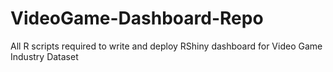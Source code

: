 # VideoGame-Dashboard-Repo
 All R scripts required to write and deploy RShiny dashboard for Video Game Industry Dataset
